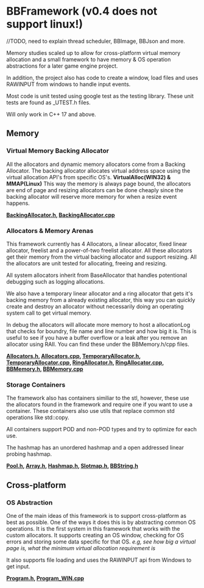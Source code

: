 # BBFramework (v0.4 does not support linux!)
//TODO, need to explain thread scheduler, BBImage, BBJson and more.

Memory studies scaled up to allow for cross-platform virtual memory allocation and a small framework to have memory & OS operation abstractions for a later game engine project.

In addition, the project also has code to create a window, load files and uses RAWINPUT from windows to handle input events.

Most code is unit tested using google test as the testing library. These unit tests are found as _UTEST.h files.

Will only work in C++ 17 and above.

## Memory
### Virtual Memory Backing Allocator
All the allocators and dynamic memory allocators come from a Backing Allocator. The backing allocator allocates virtual address space using the virtual allocation API's from specific OS's. **VirtualAlloc(WIN32) & MMAP(Linux)** This way the memory is always page bound, the allocators are end of page and resizing allocators can be done cheaply since the backing allocator will reserve more memory for when a resize event happens. 

**[BackingAllocator.h](https://github.com/SamBoots/memory_studies/blob/main/Project/BB/Framework/include/Allocators/BackingAllocator.h), [BackingAllocator.cpp](https://github.com/SamBoots/memory_studies/blob/main/Project/BB/Framework/src/Allocators/BackingAllocator.cpp)**

### Allocators & Memory Arenas
This framework currently has 4 Allocators, a linear allocator, fixed linear allocator, freelist and a power-of-two freelist allocator. All these allocators get their memory from the virtual backing allocator and support resizing. All the allocators are unit tested for allocating, freeing and resizing.

All system allocators inherit from BaseAllocator that handles potentional debugging such as logging allocations.

We also have a temporary linear allocator and a ring allocator that gets it's backing memory from a already existing allocator, this way you can quickly create and destroy an allocator without necessarily doing an operating system call to get virtual memory. 

In debug the allocators will allocate more memory to host a allocationLog that checks for boundry, file name and line number and how big it is. This is useful to see if you have a buffer overflow or a leak after you remove an allocator using RAII. You can find these under the BBMemory.h/cpp files.

**[Allocators.h](https://github.com/SamBoots/memory_studies/blob/main/Project/BB/Framework/include/Allocators/Allocators.h), 
[Allocators.cpp](https://github.com/SamBoots/memory_studies/blob/main/Project/BB/Framework/src/Allocators/Allocators.cpp), 
[TemporaryAllocator.h](https://github.com/SamBoots/memory_studies/blob/main/Project/BB/Framework/include/Allocators/TemporaryAllocator.h), 
[TemporaryAllocator.cpp](https://github.com/SamBoots/memory_studies/blob/main/Project/BB/Framework/src/Allocators/TemporaryAllocator.cpp),
[RingAllocator.h](https://github.com/SamBoots/memory_studies/blob/main/Project/BB/Framework/include/Allocators/RingAllocator.h), 
[RingAllocator.cpp](https://github.com/SamBoots/memory_studies/blob/main/Project/BB/Framework/src/Allocators/RingAllocator.cpp),
[BBMemory.h](https://github.com/SamBoots/memory_studies/blob/main/Project/BB/Framework/include/BBMemory.h),
[BBMemory.cpp](https://github.com/SamBoots/memory_studies/blob/main/Project/BB/Framework/src/BBMemory.cpp)**

### Storage Containers
The framework also has containers similiar to the stl, however, these use the allocators found in the framework and require one if you want to use a container. 
These containers also use utils that replace common std operations like std::copy.

All containers support POD and non-POD types and try to optimize for each use.

The hashmap has an unordered hashmap and a open addressed linear probing hashmap.

**[Pool.h](https://github.com/SamBoots/memory_studies/blob/main/Project/BB/Framework/include/Storage/Pool.h), [Array.h](https://github.com/SamBoots/memory_studies/blob/main/Project/BB/Framework/include/Storage/Array.h), [Hashmap.h](https://github.com/SamBoots/memory_studies/blob/main/Project/BB/Framework/include/Storage/Hashmap.h), [Slotmap.h](https://github.com/SamBoots/memory_studies/blob/main/Project/BB/Framework/include/Storage/Slotmap.h), [BBString.h](https://github.com/SamBoots/memory_studies/blob/main/Project/BB/Framework/include/Storage/BBString.h)**

## Cross-platform

### OS Abstraction
One of the main ideas of this framework is to support cross-platform as best as possible. One of the ways it does this is by abstracting common OS operations. It is the first system in this framework that works with the custom allocators. It supports creating an OS window, checking for OS errors and storing some data specific for that OS. *e.g, see how big a virtual page is, what the minimum virtual allocation requirement is*

It also supports file loading and uses the RAWINPUT api from Windows to get input.

**[Program.h](https://github.com/SamBoots/memory_studies/blob/main/Project/BB/Framework/include/OS/Program.h), [Program_WIN.cpp](https://github.com/SamBoots/memory_studies/blob/main/Project/BB/Framework/src/OS/Program_WIN.cpp)**
